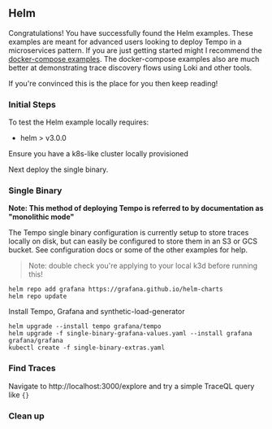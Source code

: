 ## Helm

Congratulations! You have successfully found the Helm examples. These examples are meant for
advanced users looking to deploy Tempo in a microservices pattern. If you are just getting started
might I recommend the [docker-compose examples](../docker-compose). The docker-compose examples also are much
better at demonstrating trace discovery flows using Loki and other tools.

If you're convinced this is the place for you then keep reading!

### Initial Steps

To test the Helm example locally requires:

- helm > v3.0.0

Ensure you have a k8s-like cluster locally provisioned

Next deploy the single binary.

### Single Binary

**Note: This method of deploying Tempo is referred to by documentation as "monolithic mode"**

The Tempo single binary configuration is currently setup to store traces locally on disk, but can easily be configured to
store them in an S3 or GCS bucket. See configuration docs or some of the other examples for help.

> Note: double check you're applying to your local k3d before running this!

```console
helm repo add grafana https://grafana.github.io/helm-charts
helm repo update
```

Install Tempo, Grafana and synthetic-load-generator

```console
helm upgrade --install tempo grafana/tempo
helm upgrade -f single-binary-grafana-values.yaml --install grafana grafana/grafana
kubectl create -f single-binary-extras.yaml
```

### Find Traces

Navigate to http://localhost:3000/explore and try a simple TraceQL query like `{}`

### Clean up

```console

```